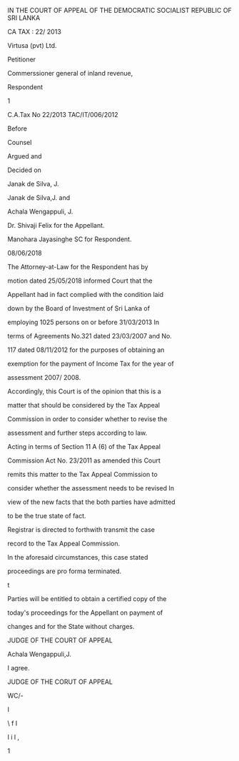 IN THE COURT OF APPEAL OF THE DEMOCRATIC SOCIALIST REPUBLIC OF SRI LANKA

CA TAX : 22/ 2013

Virtusa (pvt) Ltd.

Petitioner

Commerssioner general of inland revenue,

Respondent

1

C.A.Tax No 22/2013 TAC/IT/006/2012

Before

Counsel

Argued and

Decided on

Janak de Silva, J.

Janak de Silva,J. and

Achala Wengappuli, J.

Dr. Shivaji Felix for the Appellant.

Manohara Jayasinghe SC for Respondent.

08/06/2018

The Attorney-at-Law for the Respondent has by

motion dated 25/05/2018 informed Court that the

Appellant had in fact complied with the condition laid

down by the Board of Investment of Sri Lanka of

employing 1025 persons on or before 31/03/2013 In

terms of Agreements No.321 dated 23/03/2007 and No.

117 dated 08/11/2012 for the purposes of obtaining an

exemption for the payment of Income Tax for the year of

assessment 2007/ 2008.

Accordingly, this Court is of the opinion that this is a

matter that should be considered by the Tax Appeal

Commission in order to consider whether to revise the

assessment and further steps according to law.

Acting in terms of Section 11 A (6) of the Tax Appeal

Commission Act No. 23/2011 as amended this Court

remits this matter to the Tax Appeal Commission to

consider whether the assessment needs to be revised In

view of the new facts that the both parties have admitted

to be the true state of fact.

Registrar is directed to forthwith transmit the case

record to the Tax Appeal Commission.

In the aforesaid circumstances, this case stated

proceedings are pro forma terminated.

t

Parties will be entitled to obtain a certified copy of the

today's proceedings for the Appellant on payment of

changes and for the State without charges.

JUDGE OF THE COURT OF APPEAL

Achala Wengappuli,J.

I agree.

JUDGE OF THE CORUT OF APPEAL

WC/-

I

\ f I

I i l ,

1